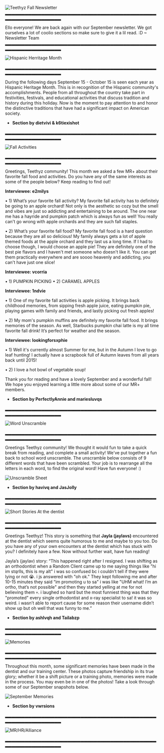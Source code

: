 ![Teethyz Fall Newsletter](https://cdn.discordapp.com/attachments/1094801817881280592/1154527111202226226/teethyznewsletter.png)
▂▂▂▂▂▂▂▂▂▂▂▂▂▂▂▂▂▂▂▂▂▂▂▂▂▂▂▂▂▂▂▂▂▂▂▂▂▂▂▂▂▂▂▂▂▂▂▂▂▂▂▂▂▂▂▂▂▂▂▂▂▂▂

Ello everyone! We are back again with our September newsletter. We got ourselves a lot of coolio sections so make sure to give it a lil read. :D 
~ Newsletter Team
▂▂▂▂▂▂▂▂▂▂▂▂▂▂▂▂▂▂▂▂▂▂▂▂▂▂▂▂▂▂▂▂▂▂▂▂▂▂▂▂▂▂▂▂▂▂▂▂▂▂▂▂▂▂▂▂▂▂▂▂▂▂▂

![Hispanic Herritage Month](https://cdn.discordapp.com/attachments/1094801817881280592/1154528033089261608/hispanic_heritage_month.png)

▂▂▂▂▂▂▂▂▂▂▂▂▂▂▂▂▂▂▂▂▂▂▂▂▂▂▂▂▂▂▂▂▂▂▂▂▂▂▂▂▂▂▂▂▂▂▂▂▂▂▂▂▂▂▂▂▂▂▂▂▂▂▂

During the following days September 15 - October 15 is  seen each year as Hispanic Heritage Month. This is in recognition of the Hispanic community's accomplishments. People from all throughout the country take part in festivities, festivals, and educational activities that discuss tradition and history during this holiday. Now is the moment to pay attention to and honor the distinctive traditions that have had a significant impact on American society.

- **Section by dietvivi & k6tiexishot**

▂▂▂▂▂▂▂▂▂▂▂▂▂▂▂▂▂▂▂▂▂▂▂▂▂▂▂▂▂▂▂▂▂▂▂▂▂▂▂▂▂▂▂▂▂▂▂▂▂▂▂▂▂▂▂▂▂▂▂▂▂▂▂

![Fall Activities](https://media.discordapp.net/attachments/1094801817881280592/1154655874007171092/MR_Fall_Activities_Interview.png?width=2000&height=400)

▂▂▂▂▂▂▂▂▂▂▂▂▂▂▂▂▂▂▂▂▂▂▂▂▂▂▂▂▂▂▂▂▂▂▂▂▂▂▂▂▂▂▂▂▂▂▂▂▂▂▂▂▂▂▂▂▂▂▂▂▂▂▂

Greetings, Teethyz community! This month we asked a few MR+ about their favorite fall food and activities. Do you have any of the same interests as some of the people below? Keep reading to find out!


**Interviewee: e2milys**

• 1) What’s your favorite fall activity? 
My favorite fall activity has to definitely be going to an apple orchard! Not only is the aesthetic so cozy but the smell and vibes are just so addicting and entertaining to be around. The one near me has a hayride and pumpkin patch which is always fun as well! You really can't go wrong with apple orchards and they are such fall staples.

• 2) What’s your favorite fall food?
My favorite fall food is a hard question because they are all so delicious! My family always gets a lot of apple themed foods at the apple orchard and they last us a long time. If I had to choose though, I would choose an apple pie! They are definitely one of the best pie flavors and I haven't met someone who doesn't like it. You can get them practically everywhere and are soooo heavenly and addicting, you can't have just one slice!


**Interviewee: vcorria**

• 1) PUMPKIN PICKING
• 2) CARAMEL APPLES

**Interviewee: 1ndvie**

• 1) One of my favorite fall activities is apple picking. It brings back childhood memories, from sipping fresh apple juice, eating pumpkin pie, playing games with family and friends, and lastly picking out fresh apples! 

• 2) My mom's pumpkin muffins are definitely my favorite fall food. It brings memories of the season. As well,  Starbucks pumpkin chai latte is my all time favorite fall drink! It’s perfect for weather and the season.

**Interviewee: lookingforsxphie**

• 1) Well it's currently almost Summer for me, but in the Autumn I love to go leaf hunting! I actually have a scrapbook full of Autumn leaves from all years back until 2015!

• 2) I love a hot bowl of vegetable soup!


Thank you for reading and have a lovely September and a wonderful fall! We hope you enjoyed learning a little more about some of our MR+ members. 

- **Section by PerfectlyAnnie and mariesluvqs**

▂▂▂▂▂▂▂▂▂▂▂▂▂▂▂▂▂▂▂▂▂▂▂▂▂▂▂▂▂▂▂▂▂▂▂▂▂▂▂▂▂▂▂▂▂▂▂▂▂▂▂▂▂▂▂▂▂▂▂▂▂▂▂

![Word Unscramble](https://media.discordapp.net/attachments/1094801817881280592/1154656050461560882/Word_Unscramble.png?width=2000&height=400)

▂▂▂▂▂▂▂▂▂▂▂▂▂▂▂▂▂▂▂▂▂▂▂▂▂▂▂▂▂▂▂▂▂▂▂▂▂▂▂▂▂▂▂▂▂▂▂▂▂▂▂▂▂▂▂▂▂▂▂▂▂▂▂

Greetings Teethyz community! We thought it would fun to take a quick break from reading, and complete a small activity! We've put together a fun back to school word unscramble. The unscramble below consists of 9 different words that have been scrambled. Your job is to rearrange all the letters in each word, to find the original word! Have fun everyone! :) 

![Unscramble Sheet](https://cdn.discordapp.com/attachments/1094801817881280592/1156980636628824064/Word_Unscramble.png?ex=6516f1af&is=6515a02f&hm=e66d27cf68a9b5d3d33f432526e524bd4a6402daa89fb341e795aa269343c4bc&)

- **Section by havivq and JasJolly**

▂▂▂▂▂▂▂▂▂▂▂▂▂▂▂▂▂▂▂▂▂▂▂▂▂▂▂▂▂▂▂▂▂▂▂▂▂▂▂▂▂▂▂▂▂▂▂▂▂▂▂▂▂▂▂▂▂▂▂▂▂▂▂

![Short Stories At the dentist](https://cdn.discordapp.com/attachments/1094801817881280592/1154655420770684958/small.png)

▂▂▂▂▂▂▂▂▂▂▂▂▂▂▂▂▂▂▂▂▂▂▂▂▂▂▂▂▂▂▂▂▂▂▂▂▂▂▂▂▂▂▂▂▂▂▂▂▂▂▂▂▂▂▂▂▂▂▂▂▂▂▂

Greetings Teethyz! This story is something that **Jayla (jayIavs)** encountered at the dentist which seems quite humorous to me and maybe to you too. Do you have any of your own encounters at the dentist which has stuck with you? I definitely have a few. Now without further wait, have fun reading!

Jayla’s (jayIav) story: “This happened right after I resigned. I was shifting as an orthodontist when a Random Client came up to me saying things like "hi im stqrlls, this is my alt" i was so confused bc i couldn’t tell if they were lying or not 😭. i js answered with "oh ok." They kept following me and after 10-15 minutes they said “im promoting u to sa" i was like "UHM what! I’m an ortho, that’s not possible" and then they started yelling at me for not believing them 💀. i laughed so hard but the most funniest thing was that they "promoted" every single orthodontist and x-ray specialist to sa! it was so weird. i wasn’t able to report cause for some reason their username didn’t show up but oh well that was funny to me.” 

- **Section by ashlvqh and Tailabzp**

▂▂▂▂▂▂▂▂▂▂▂▂▂▂▂▂▂▂▂▂▂▂▂▂▂▂▂▂▂▂▂▂▂▂▂▂▂▂▂▂▂▂▂▂▂▂▂▂▂▂▂▂▂▂▂▂▂▂▂▂▂▂▂

![Memories](https://media.discordapp.net/attachments/1094801817881280592/1154657211444891658/Memories.png?ex=6519b293&is=65186113&hm=2f80f5475c3660f40431d05b349e95f63ca4e4f2ad41912d944e8fffa21a2453&=&width=2000&height=400)

▂▂▂▂▂▂▂▂▂▂▂▂▂▂▂▂▂▂▂▂▂▂▂▂▂▂▂▂▂▂▂▂▂▂▂▂▂▂▂▂▂▂▂▂▂▂▂▂▂▂▂▂▂▂▂▂▂▂▂▂▂▂▂

Throughout this month, some significant memories have been made in the dentist and our training center. These photos capture friendship in its true glory; whether it be a shift picture or a training photo, memories were made in the process. You may even be in one of the photos! Take a look through some of our September snapshots below.

![September Memories](https://cdn.discordapp.com/attachments/1094801817881280592/1157841302113763378/September_Newsletter_.png?ex=651a133e&is=6518c1be&hm=a5fc5608c33becd444b4e30633940cad844bee125a25fc2865d564505562e121&)

- **Section by vwrsions**

▂▂▂▂▂▂▂▂▂▂▂▂▂▂▂▂▂▂▂▂▂▂▂▂▂▂▂▂▂▂▂▂▂▂▂▂▂▂▂▂▂▂▂▂▂▂▂▂▂▂▂▂▂▂▂▂▂▂▂▂▂▂▂

![MR/HR/Alliance](https://media.discordapp.net/attachments/1094801817881280592/1154657210769617016/otm.png?ex=6519b293&is=65186113&hm=b50240220ae7d22e64983c58ba65e6fc16513c9105d26f24eb05ea400371ac11&=)

▂▂▂▂▂▂▂▂▂▂▂▂▂▂▂▂▂▂▂▂▂▂▂▂▂▂▂▂▂▂▂▂▂▂▂▂▂▂▂▂▂▂▂▂▂▂▂▂▂▂▂▂▂▂▂▂▂▂▂▂▂▂▂


